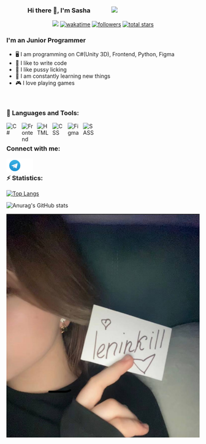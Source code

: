 <div id="header" align="center">
	<img align='right' src="https://user-images.githubusercontent.com/120378890/223352441-ead538c8-027a-478f-b71c-94ce3659f41a.gif" width="230">
   <h3> Hi there 👋, I'm Sasha </h3>

  
   ![](https://komarev.com/ghpvc/?username=leninkill&color=red)
  [![wakatime](https://wakatime.com/badge/user/018eafa5-5a77-4438-9967-c3a0409ac889.svg)](https://wakatime.com/@018eafa5-5a77-4438-9967-c3a0409ac889)
   <a href="https://github.com/leninkill?tab=followers">
   <img alt="followers" title="Follow me on Github" src="https://custom-icon-badges.demolab.com/github/followers/leninkill?color=236ad3&labelColor=1155ba&style=for-the-badge&logo=person-add&label=Follow&logoColor=white"/></a>
   <a href="https://github.com/leninkill?tab=repositories&sort=stargazers">
   <img alt="total stars" title="Total stars on GitHub" src="https://custom-icon-badges.demolab.com/github/stars/leninkill?color=55960c&style=for-the-badge&labelColor=488207&logo=star"/></a>
   
	
</div>

### I'm an Junior Programmer
- 🖥️ I am programming on C#(Unity 3D), Frontend, Python, Figma
- 💪 I like to write code
- 👅 I like pussy licking
- 🥅 I am constantly learning new things
- 🎮 I love playing games

<br />

### 🧰 Languages and Tools:

<img align="left" alt="C#" width="30px" style="padding-right:10px;" src="https://static.wikia.nocookie.net/wikies/images/4/43/Logo-csharp.png/revision/latest?cb=20180617092325&path-prefix=ru" />
<img align="left" alt="Frontend" width="30px" style="padding-right:10px;" src="https://cdn-icons-png.flaticon.com/512/6132/6132222.png" />
<img align="left" alt="HTML" width="30px" style="padding-right:10px;" src="https://cdn.jsdelivr.net/gh/devicons/devicon/icons/html5/html5-plain.svg" />
<img align="left" alt="CSS" width="30px" style="padding-right:10px;" src="https://cdn.jsdelivr.net/gh/devicons/devicon/icons/css3/css3-plain.svg" />
<img align="left" alt="Figma" width="30px" style="padding-right:10px;" src="https://cdn.jsdelivr.net/gh/devicons/devicon/icons/figma/figma-original.svg" />
<img align="left" alt="SASS" width="30px"  style="padding-right:10px;" src="https://cdn.jsdelivr.net/gh/devicons/devicon/icons/python/python-plain.svg" />
<br />
<br />


### Connect with me:

[<img align="left" alt="leninkill | Telegram" width="70px" src="telega.png" />][tg]

<br />

### :zap: Statistics:
[![Top Langs](https://github-readme-stats.vercel.app/api/top-langs/?username=leninkill&layout=donut&theme=tokyonight)](https://github.com/anuraghazra/github-readme-stats)

![Anurag's GitHub stats](https://github-readme-stats.vercel.app/api?username=leninkill&show_icons=true&theme=tokyonight)

 <img src="tyan.jpg" />




[vk]: https://vk.com/leninkill
[tg]: https://t.me/leninkill
